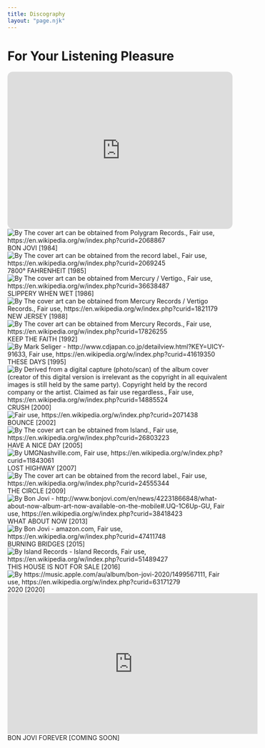 ```yaml
---
title: Discography
layout: "page.njk"
---
```


# For Your Listening Pleasure

<iframe style="border-radius:12px" src="https://open.spotify.com/embed/artist/58lV9VcRSjABbAbfWS6skp?utm_source=generator&theme=0" width="100%" height="352" frameBorder="0" allowfullscreen="" allow="autoplay; clipboard-write; encrypted-media; fullscreen; picture-in-picture" loading="lazy"></iframe>

<div class="discography">
<div class="container">
  <img src="../img/Bon_Jovi_Album.jpg" alt="By The cover art can be obtained from Polygram Records., Fair use, https://en.wikipedia.org/w/index.php?curid=2068867" class="image">
  <div class="overlay">
    <div class="text">BON JOVI [1984]</div>
  </div>
</div>
<div class="container">
  <img src="../img/Bon_Jovi_7800_Fahrenheit.jpg" alt="By The cover art can be obtained from the record label., Fair use, https://en.wikipedia.org/w/index.php?curid=2069245" class="image">
  <div class="overlay">
    <div class="text">7800° FAHRENHEIT [1985]</div>
  </div>
</div>
<div class="container">
  <img src="../img/Bon_jovi_slippery_when_wet.jpg" alt="By The cover art can be obtained from Mercury / Vertigo., Fair use, https://en.wikipedia.org/w/index.php?curid=36638487" class="image">
  <div class="overlay">
    <div class="text">SLIPPERY WHEN WET [1986]</div>
  </div>
</div>
<div class="container">
  <img src="../img/Bon_Jovi_New_Jersey.jpg" alt="By The cover art can be obtained from Mercury Records / Vertigo Records., Fair use, https://en.wikipedia.org/w/index.php?curid=1821179" class="image">
  <div class="overlay">
    <div class="text">NEW JERSEY [1988]</div>
  </div>
</div>
<div class="container">
  <img src="../img/Keep_The_Faith_(Bon_Jovi_album_-_cover_art).jpg" alt="By The cover art can be obtained from Mercury Records., Fair use, https://en.wikipedia.org/w/index.php?curid=17826255" class="image">
  <div class="overlay">
    <div class="text">KEEP THE FAITH [1992]</div>
  </div>
</div>
<div class="container">
  <img src="../img/Bon_Jovi_-_These_Days_(1995)_Front_Cover.jpg" alt="By Mark Seliger - http://www.cdjapan.co.jp/detailview.html?KEY=UICY-91633, Fair use, https://en.wikipedia.org/w/index.php?curid=41619350" class="image">
  <div class="overlay">
    <div class="text">THESE DAYS [1995]</div>
  </div>
</div>
<div class="container">
  <img src="../img/BonJoviCrushalbumcover.jpg" alt="By Derived from a digital capture (photo/scan) of the album cover (creator of this digital version is irrelevant as the copyright in all equivalent images is still held by the same party). Copyright held by the record company or the artist. Claimed as fair use regardless., Fair use, https://en.wikipedia.org/w/index.php?curid=14885524" class="image">
  <div class="overlay">
    <div class="text">CRUSH [2000]</div>
  </div>
</div>
<div class="container">
  <img src="../img/Bon_Jovi_Bounce.jpg" alt="Fair use, https://en.wikipedia.org/w/index.php?curid=2071438" class="image">
  <div class="overlay">
    <div class="text">BOUNCE [2002]</div>
  </div>
</div>
<div class="container">
  <img src="../img/Have_a_Nice_Day_Bon_Jovi_album.jpg" alt="By The cover art can be obtained from Island., Fair use, https://en.wikipedia.org/w/index.php?curid=26803223" class="image">
  <div class="overlay">
    <div class="text">HAVE A NICE DAY [2005]</div>
  </div>
</div>
<div class="container">
  <img src="../img/Lost_Highway.jpg" alt="By UMGNashville.com, Fair use, https://en.wikipedia.org/w/index.php?curid=11843061" class="image">
  <div class="overlay">
    <div class="text">LOST HIGHWAY [2007]</div>
  </div>
</div>
<div class="container">
  <img src="../img/Bon_Jovi_-_The_Circle.jpg" alt="By The cover art can be obtained from the record label., Fair use, https://en.wikipedia.org/w/index.php?curid=24555344" class="image">
  <div class="overlay">
    <div class="text">THE CIRCLE [2009]</div>
  </div>
</div>
<div class="container">
  <img src="../img/Bon_Jovi_What_About_Now.png" alt="By Bon Jovi - http://www.bonjovi.com/en/news/42231866848/what-about-now-album-art-now-available-on-the-mobile#.UQ-1C6Up-GU, Fair use, https://en.wikipedia.org/w/index.php?curid=38418423" class="image">
  <div class="overlay">
    <div class="text">WHAT ABOUT NOW [2013]</div>
  </div>
</div>
<div class="container">
  <img src="../img/Bon_Jovi_Burning_Bridges_album_cover.jpg" alt="By Bon Jovi - amazon.com, Fair use, https://en.wikipedia.org/w/index.php?curid=47411748" class="image">
  <div class="overlay">
    <div class="text">BURNING BRIDGES [2015]</div>
  </div>
</div>
<div class="container">
  <img src="../img/Artwork_for_Bon_Jovi's_album_This_House_Is_Not_for_Sale.jpg" alt="By Island Records - Island Records, Fair use, https://en.wikipedia.org/w/index.php?curid=51489427" class="image">
  <div class="overlay">
    <div class="text">THIS HOUSE IS NOT FOR SALE [2016]</div>
  </div>
</div>
<div class="container">
  <img src="../img/Bon_Jovi_-_Bon_Jovi_2020.png" alt="By https://music.apple.com/au/album/bon-jovi-2020/1499567111, Fair use, https://en.wikipedia.org/w/index.php?curid=63171279" class="image">
  <div class="overlay">
    <div class="text">2020 [2020]</div>
  </div>
</div>
<div class="container">
<iframe width="560" height="315" class="image" src="https://www.youtube.com/embed/hPRayLpcWbI?si=_gIpjIy9CJfYeERo" title="YouTube video player" frameborder="0" allow="accelerometer; autoplay; clipboard-write; encrypted-media; gyroscope; picture-in-picture; web-share" allowfullscreen></iframe>
  <div class="overlay">
    <div class="text">BON JOVI FOREVER [COMING SOON]</div>
  </div>
</div>
</div>